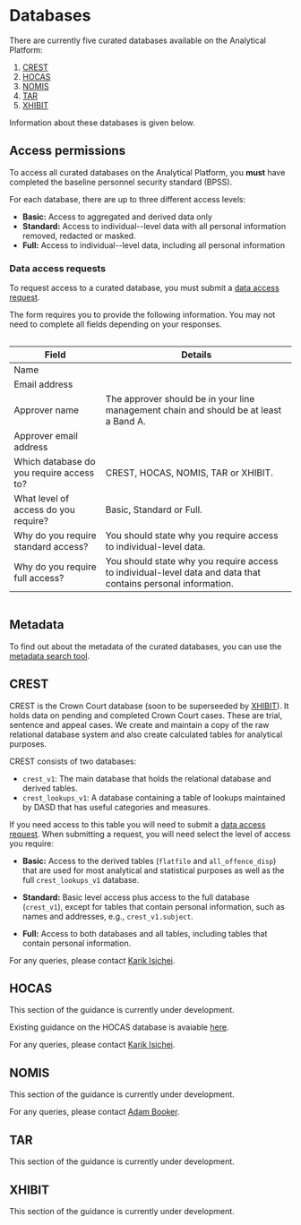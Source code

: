 # Databases

There are currently five curated databases available on the Analytical Platform:

1.  [CREST](#crest)
2.  [HOCAS](#hocas)
3.  [NOMIS](#nomis)
4.  [TAR](#tar)
5.  [XHIBIT](#xhibit)

Information about these databases is given below.

## Access permissions

To access all curated databases on the Analytical Platform, you __must__ have completed the baseline personnel security standard (BPSS).

For each database, there are up to three different access levels:

*   __Basic:__ Access to aggregated and derived data only
*   __Standard:__ Access to individual--level data with all personal information removed, redacted or masked.
*   __Full:__ Access to individual--level data, including all personal information

### Data access requests

To request access to a curated database, you must submit a [data access request](https://forms.office.com/Pages/ResponsePage.aspx?id=KEeHxuZx_kGp4S6MNndq2I8ebMaq5PFBoMAkkhrMYHBUODRaN1ZWVlhRUVMxQ0VIRVQ1MlRLRkM4NS4u).

The form requires you to provide the following information. You may not need to complete all fields depending on your responses.

<div style="height:1px;font-size:1px;">&nbsp;</div>

Field                                    | Details
-----------------------------------------|-----------------------------------------
Name                                     |
Email address                            |
Approver name                            | The approver should be in your line management chain and should be at least a Band A.
Approver email address                   |
Which database do you require access to? | CREST, HOCAS, NOMIS, TAR or XHIBIT.
What level of access do you require?     | Basic, Standard or Full.
Why do you require standard access?      | You should state why you require access to individual-level data.
Why do you require full access?          | You should state why you require access to individual-level data and data that contains personal information.

<div style="height:1px;font-size:1px;">&nbsp;</div>

## Metadata

To find out about the metadata of the curated databases, you can use the [metadata search tool](../metadata-search-tool).

## CREST

CREST is the Crown Court database (soon to be superseeded by [XHIBIT](#xhibit)). It holds data on pending and completed Crown Court cases. These are trial, sentence and appeal cases. We create and maintain a copy of the raw relational database system and also create calculated tables for analytical purposes.

CREST consists of two databases:

*   `crest_v1`: The main database that holds the relational database and derived tables.
*   `crest_lookups_v1`: A database containing a table of lookups maintained by DASD that has useful categories and measures.

If you need access to this table you will need to submit a [data access request](#data-access-requests). When submitting a request, you will need select the level of access you require:

*   __Basic:__ Access to the derived tables (`flatfile` and `all_offence_disp`) that are used for most analytical and statistical purposes as well as the full `crest_lookups_v1` database.

*   __Standard:__ Basic level access plus access to the full database (`crest_v1`), except for tables that contain personal information, such as names and addresses, e.g., `crest_v1.subject`.

*   __Full:__ Access to both databases and all tables, including tables that contain personal information.

For any queries, please contact [Karik Isichei](mailto:karik.isichei@digital.justice.gov.uk).

## HOCAS

This section of the guidance is currently under development.

Existing guidance on the HOCAS database is avaiable [here](https://github.com/moj-analytical-services/airflow-hocas-to-athena/blob/master/README.md).

For any queries, please contact [Karik Isichei](mailto:karik.isichei@digital.justice.gov.uk).

## NOMIS

This section of the guidance is currently under development.

For any queries, please contact [Adam Booker](mailto:adam.booker@digital.justice.gov.uk).

## TAR

This section of the guidance is currently under development.

## XHIBIT

This section of the guidance is currently under development.
